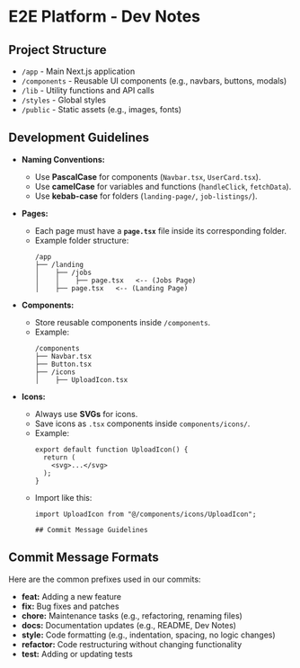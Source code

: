 # E2E Platform - Dev Notes

## Project Structure
- `/app` - Main Next.js application
- `/components` - Reusable UI components (e.g., navbars, buttons, modals)
- `/lib` - Utility functions and API calls
- `/styles` - Global styles
- `/public` - Static assets (e.g., images, fonts)

## Development Guidelines
- **Naming Conventions:**  
  - Use **PascalCase** for components (`Navbar.tsx`, `UserCard.tsx`).  
  - Use **camelCase** for variables and functions (`handleClick`, `fetchData`).  
  - Use **kebab-case** for folders (`landing-page/`, `job-listings/`).  

- **Pages:**  
  - Each page must have a **`page.tsx`** file inside its corresponding folder.  
  - Example folder structure:  
    ```
    /app
    ├── /landing
    │    ├── /jobs
    │    │    ├── page.tsx   <-- (Jobs Page)
    │    ├── page.tsx   <-- (Landing Page)
    ```  

- **Components:**  
  - Store reusable components inside `/components`.  
  - Example:  
    ```
    /components
    ├── Navbar.tsx
    ├── Button.tsx
    ├── /icons
    │    ├── UploadIcon.tsx
    ```  

- **Icons:**  
  - Always use **SVGs** for icons.  
  - Save icons as `.tsx` components inside `components/icons/`.  
  - Example:  
    ```tsx
    export default function UploadIcon() {
      return (
        <svg>...</svg>  
      );
    }
    ```
  - Import like this:  
    ```tsx
    import UploadIcon from "@/components/icons/UploadIcon";

    ## Commit Message Guidelines

## Commit Message Formats
Here are the common prefixes used in our commits:

- **feat:** Adding a new feature  
- **fix:** Bug fixes and patches  
- **chore:** Maintenance tasks (e.g., refactoring, renaming files)  
- **docs:** Documentation updates (e.g., README, Dev Notes)  
- **style:** Code formatting (e.g., indentation, spacing, no logic changes)  
- **refactor:** Code restructuring without changing functionality  
- **test:** Adding or updating tests  
    ```
